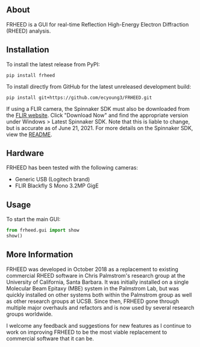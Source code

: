 ## About ##
FRHEED is a GUI for real-time Reflection High-Energy Electron Diffraction (RHEED) analysis.


## Installation ##
To install the latest release from PyPI:

`pip install frheed`

To install directly from GitHub for the latest unreleased development build:

`pip install git+https://github.com/ecyoung3/FRHEED.git`

If using a FLIR camera, the Spinnaker SDK must also be downloaded from the [FLIR website](https://www.flir.com/products/spinnaker-sdk/).
Click "Download Now" and find the appropriate version under Windows > Latest Spinnaker SDK. 
Note that this is liable to change, but is accurate as of June 21, 2021.
For more details on the Spinnaker SDK, view the [README](https://github.com/ecyoung3/FRHEED/blob/dev/frheed/cameras/flir/spinnaker_win32/README.txt).


## Hardware ##
FRHEED has been tested with the following cameras:
* Generic USB (Logitech brand)
* FLIR Blackfly S Mono 3.2MP GigE


## Usage ##
To start the main GUI:
```python
from frheed.gui import show
show()
```

## More Information ##
FRHEED was developed in October 2018 as a replacement to existing commercial RHEED software in Chris Palmstrom's research group at the University of California, Santa Barbara. It was initially installed on a single Molecular Beam Epitaxy (MBE) system in the Palmstrom Lab, but was quickly installed on other systems both within the Palmstrom group as well as other research groups at UCSB. Since then, FRHEED gone through multiple major overhauls and refactors and is now used by several research groups worldwide.

I welcome any feedback and suggestions for new features as I continue to work on improving FRHEED to be the most viable replacement to commercial software that it can be.
